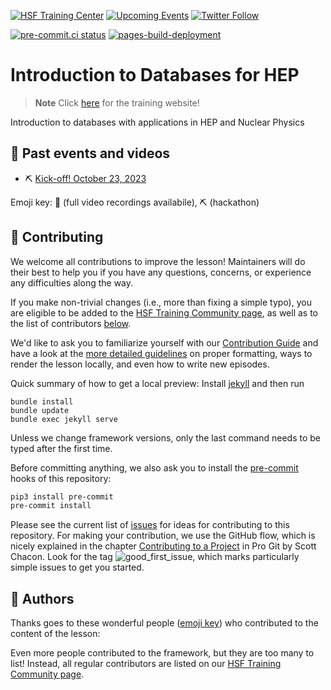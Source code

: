 [![HSF Training Center][training-center-badge]][hsf-training-center]
[![Upcoming Events][schools-badge]][schools]
[![Twitter Follow][twitter-badge]][twitter]

<!-- ALL-CONTRIBUTORS-BADGE:START - Do not remove or modify this section -->
<!-- ALL-CONTRIBUTORS-BADGE:END -->

[![pre-commit.ci status](https://results.pre-commit.ci/badge/github/hsf-training/hsf-training-databases-basics/main.svg)](https://results.pre-commit.ci/latest/github/hsf-training/hsf-training-databases-basics/main)
[![pages-build-deployment](https://github.com/hsf-training/hsf-training-databases-basics/actions/workflows/pages/pages-build-deployment/badge.svg)](https://github.com/hsf-training/hsf-training-databases-basics/actions/workflows/pages/pages-build-deployment)

# Introduction to Databases for HEP

> **Note**
> Click [here](https://hsf-training.github.io/hsf-training-databases-basics/) for the training website!


Introduction to databases with applications in HEP and Nuclear Physics

## 📅 Past events and videos

* ⛏️ [Kick-off! October 23, 2023](https://indico.cern.ch/event/1338915/overview)

Emoji key: 🎥 (full video recordings availabile), ⛏️ (hackathon)

## 🤗 Contributing
<!-- CENTRALLY MAINTAINED SECTION -->
<!-- Remove the above marker to disable having this section be overwritten -->

We welcome all contributions to improve the lesson! Maintainers will do their best to help you if you have any
questions, concerns, or experience any difficulties along the way.

If you make non-trivial changes (i.e., more than fixing a simple typo), you are eligible to be added to the [HSF Training Community page][hsf-training-community],
as well as to the list of contributors [below](#contributors-).

We'd like to ask you to familiarize yourself with our [Contribution Guide](CONTRIBUTING.md) and have a look at
the [more detailed guidelines][lesson-example] on proper formatting, ways to render the lesson locally, and even
how to write new episodes.

Quick summary of how to get a local preview: Install [jekyll][jekyll] and then run

```
bundle install
bundle update
bundle exec jekyll serve
```

Unless we change framework versions, only the last command needs to be typed after the first time.

Before committing anything, we also ask you to install the [pre-commit][pre-commit] hooks of this repository:

```bash
pip3 install pre-commit
pre-commit install
```

Please see the current list of [issues][issues] for ideas for contributing to this
repository. For making your contribution, we use the GitHub flow, which is
nicely explained in the chapter [Contributing to a Project][progit] in Pro Git
by Scott Chacon.
Look for the tag ![good_first_issue][gfi-badge], which marks particularly simple issues to get you started.

<!-- END CENTRALLY MAINTAINED SECTION -->
## 💖 Authors

<!-- If we have a primary author/maintainer, who kicked off the whole lessen etc, he should get a dedicated shoutout here -->

Thanks goes to these wonderful people ([emoji key][allcontrib-emoji-key]) who contributed to
the content of the lesson:

<!-- ALL-CONTRIBUTORS-LIST:START - Do not remove or modify this section -->
<!-- prettier-ignore-start -->
<!-- markdownlint-disable -->
<!-- markdownlint-restore -->
<!-- prettier-ignore-end -->

<!-- ALL-CONTRIBUTORS-LIST:END -->

Even more people contributed to the framework, but they are too many to list!
Instead, all regular contributors are listed on our [HSF Training Community page][hsf-training-community].


[lesson-example]: https://carpentries.github.io/lesson-example
[pre-commit]: https://pre-commit.com/
[hsf-training-community]: https://hepsoftwarefoundation.org/training/community
[hsf-training-center]: https://hepsoftwarefoundation.org/training/curriculum.html
[training-center-badge]: https://img.shields.io/badge/HSF%20Training%20Center-browse-ff69b4
[schools]: https://hepsoftwarefoundation.org/Schools/events.html
[issues]: https://github.com/hsf-training/hsf-training-databases-basics/issues
[progit]: http://git-scm.com/book/en/v2/GitHub-Contributing-to-a-Project
[jekyll]: https://jekyllrb.com/
[allcontrib-emoji-key]: https://allcontributors.org/docs/en/emoji-key
[gfi-badge]: https://img.shields.io/badge/-good%20first%20issue-gold.svg
[schools-badge]: https://img.shields.io/badge/upcoming%20events-browse-ff69b4
[twitter-badge]: https://img.shields.io/twitter/follow/hsftraining?style=social
[twitter]: https://twitter.com/hsftraining
